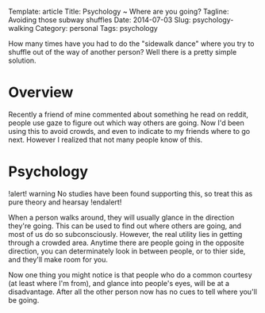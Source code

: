 Template: article
Title: Psychology ~ Where are you going?
Tagline: Avoiding those subway shuffles
Date: 2014-07-03
Slug: psychology-walking
Category: personal
Tags: psychology


How many times have you had to do the "sidewalk dance" where you try to shuffle out of the way of another person? Well there is a pretty simple solution.


# Overview

Recently a friend of mine commented about something he read on reddit, people use gaze to figure out which way others are going. Now I'd been using this to avoid crowds, and even to indicate to my friends where to go next. However I realized that not many people know of this.


# Psychology

!alert! warning
    No studies have been found supporting this, so treat this as pure theory and hearsay
!endalert!

When a person walks around, they will usually glance in the direction they're going. This can be used to find out where others are going, and most of us do so subconsciously. However, the real utility lies in getting through a crowded area. Anytime there are people going in the opposite direction, you can determinately look in between people, or to thier side, and they'll make room for you.

Now one thing you might notice is that people who do a common courtesy (at least where I'm from), and glance into people's eyes, will be at a disadvantage. After all the other person now has no cues to tell where you'll be going.

